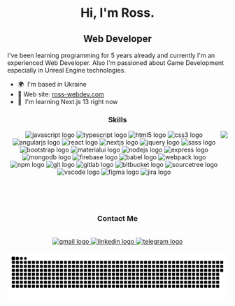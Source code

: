 <h1 align="center">Hi, I'm Ross.</h1>

<h2 align="center">Web Developer</h2>

I've been learning programming for 5 years already and currently I'm an experienced Web Developer. Also I'm passioned about Game Development especially in Unreal Engine technologies.

* 🌍  I'm based in Ukraine
* 🪪  Web site: [ross-webdev.com](https://ross-webdev.com/)
* 🧠  I'm learning Next.js 13 right now

<h3 align="center">Skills</h3>

<img align="right"
     height="150"
     src="https://i.seadn.io/gae/WXxBdMz5M26O5QWkwTINGYTdGvWq3edErejzPRwm2Vgobln0v3GPKsjpvnA-yNTFQDIai6ztKdBuD1NiR92bA9tLBfTmv0aH-XysMAY?auto=format&dpr=1&w=300"
/>

<div align="center">
  <img src="https://cdn.jsdelivr.net/gh/devicons/devicon/icons/javascript/javascript-original.svg" height="30" width="42" alt="javascript logo"  />
  <img src="https://cdn.jsdelivr.net/gh/devicons/devicon/icons/typescript/typescript-plain.svg" height="30" width="42" alt="typescript logo"  />
  <img src="https://cdn.jsdelivr.net/gh/devicons/devicon/icons/html5/html5-original.svg" height="30" width="42" alt="html5 logo"  />
  <img src="https://cdn.jsdelivr.net/gh/devicons/devicon/icons/css3/css3-original.svg" height="30" width="42" alt="css3 logo"  />
  <img src="https://cdn.jsdelivr.net/gh/devicons/devicon/icons/angularjs/angularjs-original.svg" height="30" width="42" alt="angularjs logo"  />
  <img src="https://cdn.jsdelivr.net/gh/devicons/devicon/icons/react/react-original.svg" height="30" width="42" alt="react logo"  />
  <img src="https://cdn.jsdelivr.net/gh/devicons/devicon/icons/nextjs/nextjs-original.svg" height="30" width="42" alt="nextjs logo"  />
  <img src="https://cdn.jsdelivr.net/gh/devicons/devicon/icons/jquery/jquery-original.svg" height="30" width="42" alt="jquery logo"  />
  <img src="https://cdn.jsdelivr.net/gh/devicons/devicon/icons/sass/sass-original.svg" height="30" width="42" alt="sass logo"  />
  <img src="https://cdn.jsdelivr.net/gh/devicons/devicon/icons/bootstrap/bootstrap-original.svg" height="30" width="42" alt="bootstrap logo"  />
  <img src="https://cdn.jsdelivr.net/gh/devicons/devicon/icons/materialui/materialui-original.svg" height="30" width="42" alt="materialui logo"  />
  <img src="https://cdn.jsdelivr.net/gh/devicons/devicon/icons/nodejs/nodejs-original.svg" height="30" width="42" alt="nodejs logo"  />
  <img src="https://cdn.jsdelivr.net/gh/devicons/devicon/icons/express/express-original.svg" height="30" width="42" alt="express logo"  />
  <img src="https://cdn.jsdelivr.net/gh/devicons/devicon/icons/mongodb/mongodb-original.svg" height="30" width="42" alt="mongodb logo"  />
  <img src="https://cdn.jsdelivr.net/gh/devicons/devicon/icons/firebase/firebase-plain.svg" height="30" width="42" alt="firebase logo"  />
  <img src="https://cdn.jsdelivr.net/gh/devicons/devicon/icons/babel/babel-original.svg" height="30" width="42" alt="babel logo"  />
  <img src="https://cdn.jsdelivr.net/gh/devicons/devicon/icons/webpack/webpack-original.svg" height="30" width="42" alt="webpack logo"  />
  <img src="https://cdn.jsdelivr.net/gh/devicons/devicon/icons/npm/npm-original-wordmark.svg" height="30" width="42" alt="npm logo"  />
  <img src="https://cdn.jsdelivr.net/gh/devicons/devicon/icons/git/git-original.svg" height="30" width="42" alt="git logo"  />
  <img src="https://cdn.jsdelivr.net/gh/devicons/devicon/icons/gitlab/gitlab-original.svg" height="30" width="42" alt="gitlab logo"  />
  <img src="https://cdn.jsdelivr.net/gh/devicons/devicon/icons/bitbucket/bitbucket-original.svg" height="30" width="42" alt="bitbucket logo"  />
  <img src="https://cdn.jsdelivr.net/gh/devicons/devicon/icons/sourcetree/sourcetree-original.svg" height="30" width="42" alt="sourcetree logo"  />
  <img src="https://cdn.jsdelivr.net/gh/devicons/devicon/icons/vscode/vscode-original.svg" height="30" width="42" alt="vscode logo"  />
  <img src="https://cdn.jsdelivr.net/gh/devicons/devicon/icons/figma/figma-original.svg" height="30" width="42" alt="figma logo"  />
  <img src="https://cdn.jsdelivr.net/gh/devicons/devicon/icons/jira/jira-original.svg" height="30" width="42" alt="jira logo"  />
</div>

<br><br><br>
<h3 align="center">Contact Me</h3>

<br clear="both">

<div align="center">
  <a href="mailto:smoothie.anon@gmail.com" target="_blank">
    <img src="https://img.shields.io/static/v1?message=Gmail&logo=gmail&label=&color=D14836&logoColor=white&labelColor=&style=for-the-badge" height="35" alt="gmail logo"  />
  </a>
  <a href="https://www.linkedin.com/in/rostyslav-shkolyk" target="_blank">
    <img src="https://img.shields.io/static/v1?message=LinkedIn&logo=linkedin&label=&color=0077B5&logoColor=white&labelColor=&style=for-the-badge" height="35" alt="linkedin logo"  />
  </a>
  <a href="https://t.me/smoothie_anon" target="_blank">
    <img src="https://img.shields.io/static/v1?message=Telegram&logo=telegram&label=&color=2CA5E0&logoColor=white&labelColor=&style=for-the-badge" height="35" alt="telegram logo"  />
  </a>
</div>

<br>

<picture>
  <source media="(prefers-color-scheme: dark)" srcset="https://raw.githubusercontent.com/uns4inted/uns4inted/output/github-contribution-grid-snake-dark.svg" />
  <source media="(prefers-color-scheme: light)" srcset="https://raw.githubusercontent.com/uns4inted/uns4inted/output/github-contribution-grid-snake.svg" />
  <img alt="github-snake" src="https://raw.githubusercontent.com/uns4inted/uns4inted/output/github-contribution-grid-snake.svg" />
</picture>

<br>
